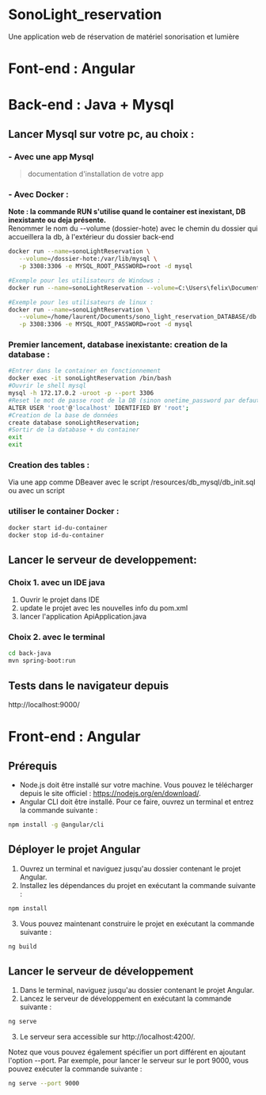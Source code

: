 # SonoLight_reservation
 Une application web de réservation de matériel sonorisation et lumière

# Font-end : Angular


# Back-end : Java + Mysql

## Lancer Mysql sur votre pc, au choix :
### - Avec une app Mysql
>documentation d'installation de votre app
### - Avec Docker :
**Note : la commande RUN s'utilise quand le container est inexistant, DB inexistante ou deja présente.**  
Renommer le nom du --volume (dossier-hote) avec le chemin du dossier qui accueillera la db, à l'extérieur du dossier back-end
```sh
docker run --name=sonoLightReservation \
   --volume=/dossier-hote:/var/lib/mysql \
   -p 3308:3306 -e MYSQL_ROOT_PASSWORD=root -d mysql

#Exemple pour les utilisateurs de Windows :
docker run --name=sonoLightReservation --volume=C:\Users\felix\Documents\sono_light_reservation_DATABASE:/var/lib/mysql -p 3308:3306 -e MYSQL_ROOT_PASSWORD=root -d mysql

#Exemple pour les utilisateurs de linux :
docker run --name=sonoLightReservation \
   --volume=/home/laurent/Documents/sono_light_reservation_DATABASE/db:/var/lib/mysql \
   -p 3308:3306 -e MYSQL_ROOT_PASSWORD=root -d mysql
```
### Premier lancement, database inexistante: creation de la database :
```sh
#Entrer dans le container en fonctionnement
docker exec -it sonoLightReservation /bin/bash
#Ouvrir le shell mysql
mysql -h 172.17.0.2 -uroot -p --port 3306
#Reset le mot de passe root de la DB (sinon onetime_password par defaut)
ALTER USER 'root'@'localhost' IDENTIFIED BY 'root';
#Creation de la base de données
create database sonoLightReservation;
#Sortir de la database + du container
exit
exit
```
### Creation des tables :
Via une app comme DBeaver avec le script /resources/db_mysql/db_init.sql  
ou avec un script
### utiliser le container Docker :
```sh
docker start id-du-container
docker stop id-du-container
```
## Lancer le serveur de developpement:
### Choix 1. avec un IDE java
1. Ouvrir le projet dans IDE
2. update le projet avec les nouvelles info du pom.xml
3. lancer l'application ApiApplication.java
### Choix 2. avec le terminal
```sh
cd back-java
mvn spring-boot:run
```
## Tests dans le navigateur depuis
http://localhost:9000/

# Front-end : Angular

## Prérequis
- Node.js doit être installé sur votre machine. Vous pouvez le télécharger depuis le site officiel : https://nodejs.org/en/download/.
- Angular CLI doit être installé. Pour ce faire, ouvrez un terminal et entrez la commande suivante :
```sh
npm install -g @angular/cli
```

## Déployer le projet Angular
1. Ouvrez un terminal et naviguez jusqu'au dossier contenant le projet Angular.
2. Installez les dépendances du projet en exécutant la commande suivante :
```sh
npm install
```
3. Vous pouvez maintenant construire le projet en exécutant la commande suivante :
```sh
ng build
```

## Lancer le serveur de développement
1. Dans le terminal, naviguez jusqu'au dossier contenant le projet Angular.
2. Lancez le serveur de développement en exécutant la commande suivante :
```sh
ng serve
```
3. Le serveur sera accessible sur http://localhost:4200/.

Notez que vous pouvez également spécifier un port différent en ajoutant l'option --port. Par exemple, pour lancer le serveur sur le port 9000, vous pouvez exécuter la commande suivante :
```sh
ng serve --port 9000
```